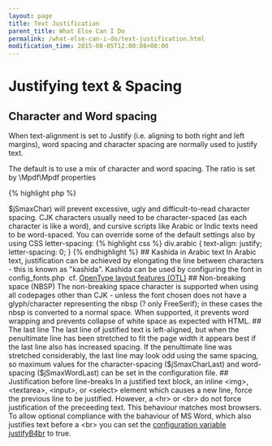 ```yaml
---
layout: page
title: Text Justification
parent_title: What Else Can I Do
permalink: /what-else-can-i-do/text-justification.html
modification_time: 2015-08-05T12:00:08+00:00
---
```


# Justifying text &amp; Spacing

## Character and Word spacing

When text-alignment is set to Justify (i.e. aligning to both right and left margins), 
word spacing and character spacing are normally used to justify text.

The default is to use a mix of character and word spacing. The ratio is set by \Mpdf\Mpdf properties

{% highlight php %}
<?php

var $jSWord = 0.4;  // Percentage(/100) of spacing to allocate to Word vs. Character

var $jSmaxChar = 2; // Maximum spacing to allocate to character spacing. (0 = no maximum)
{% endhighlight %}

The maximum (<span class="parameter">$jSmaxChar</span>) will prevent excessive, ugly 
and difficult-to-read character spacing.

CJK characters usually need to be character-spaced (as each character is like a word), 
and cursive scripts like Arabic or Indic texts need to be word-spaced. You can override some 
of the default settings also by using CSS letter-spacing:

{% highlight css %}
div.arabic {
   text-align: justify;
   letter-spacing: 0;
}
{% endhighlight %}

## Kashida in Arabic text

In Arabic text, justification can be achieved by elongating the line between characters - this is known as 
"kashida". Kashida can be used by configuring the font in <span class="filename">config_fonts.php</span> 
cf. <a href="{{ "/fonts-languages/opentype-layout-otl.html" | prepend: site.baseurl }}">OpenType layout features (OTL)</a>

## Non-breaking space (NBSP)

The non-breaking space character is supported when using all codepages other than CJK - unless the font 
chosen does not have a glyph/character representing the nbsp (? only FreeSerif); in these cases the nbsp 
is converted to a normal space. When supported, it prevents word wrapping and prevents collapse of white 
space as expected with HTML.

## The last line

The last line of justified text is left-aligned, but when the penultimate line has been stretched to fit 
the page width it appears best if the last line also has increased spacing.

If the penultimate line was stretched considerably, the last line may look odd using the same spacing, so 
maximum values for the character-spacing (<span class="parameter">$jSmaxCharLast</span>) and word-spacing 
(<span class="parameter">$jSmaxWordLast</span>) can be set in the configuration file.

## Justification before line-breaks

In a justified text block, an inline &lt;img&gt;, &lt;textarea&gt;, &lt;input&gt;, or &lt;select&gt; element 
which causes a new line, force the previous line to be justified. However, a &lt;hr&gt; or &lt;br&gt; do not 
force justification of the preceeding text.

This behaviour matches most browsers. To allow optional compliance with the bahaviour of MS Word, which also 
justifies text before a &lt;br&gt; you can set the 
<a href="{{ "/configuration/configuration-v7-x.html" | prepend: site.baseurl }}">configuration variable</a>
<a href="{{ "/reference/mpdf-variables/justifyb4br.html" | prepend: site.baseurl }}">justifyB4br</a> to true.

